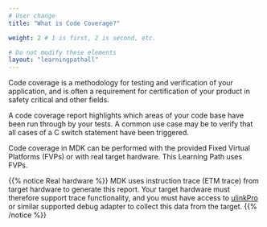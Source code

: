 ```yaml
---
# User change
title: "What is Code Coverage?"

weight: 2 # 1 is first, 2 is second, etc.

# Do not modify these elements
layout: "learningpathall"
---
```


Code coverage is a methodology for testing and verification of your application, and is often a requirement for certification of your product in safety critical and other fields.

A code coverage report highlights which areas of your code base have been run through by your tests. A common use case may be to verify that all cases of a C switch statement have been triggered.

Code coverage in MDK can be performed with the provided Fixed Virtual Platforms (FVPs) or with real target hardware. This Learning Path uses FVPs.

{{% notice Real hardware %}}
MDK uses instruction trace (ETM trace) from target hardware to generate this report. Your target hardware must therefore support trace functionality, and you must have access to [ulinkPro](https://www2.keil.com/mdk5/ulink/ulinkpro) or similar supported debug adapter to collect this data from the target.
{{% /notice %}}
